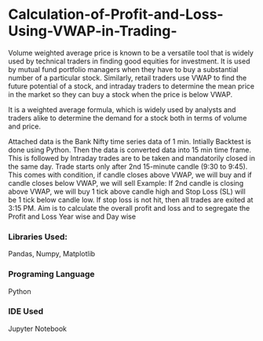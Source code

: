 # Calculation-of-Profit-and-Loss-Using-VWAP-in-Trading-

Volume weighted average price is known to be a versatile tool that is widely used by technical traders in finding good equities for investment. It is used by mutual fund portfolio managers when they have to buy a substantial number of a particular stock. Similarly, retail traders use VWAP to find the future potential of a stock, and intraday traders to determine the mean price in the market so they can buy a stock when the price is below VWAP.

It is a weighted average formula, which is widely used by analysts and traders alike to determine the demand for a stock both in terms of volume and price.

Attached data is the Bank Nifty time series data of 1 min. Intially Backtest is done using Python. Then the data is converted data into 15 min time frame. This is followed by Intraday trades are to be taken and mandatorily closed in the same day.
Trade starts only after 2nd 15-minute candle (9:30 to 9:45). This comes with condition, if candle closes above VWAP, we will buy and if candle closes below VWAP, we will sell
Example: If 2nd candle is closing above VWAP, we will buy 1 tick above candle high and Stop Loss (SL) will be 1 tick below candle low. If stop loss is not hit, then all trades are exited at 3:15 PM.
Aim is to calculate the overall profit and loss and to segregate the Profit and Loss Year wise and Day wise

### Libraries Used:
Pandas, Numpy, Matplotlib

### Programing Language
Python

### IDE Used
Jupyter Notebook
